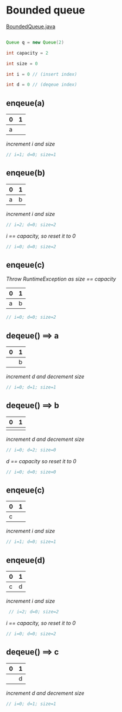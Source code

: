 # Bounded queue

[BoundedQueue.java](https://github.com/magnusram05/system-design/edit/main/BoundedQueue.java)

```java

Queue q = new Queue(2)

int capacity = 2

int size = 0

int i = 0 // (insert index)

int d = 0 // (deqeue index)
```

## enqeue(a)

| 0 | 1 |
----|----
| a |   |


_increment i and size_

```java 
// i=1; d=0; size=1
```

## enqeue(b)

| 0 | 1 |
----|----
| a | b |


_increment i and size_

```java 
// i=2; d=0; size=2
```
_i == capacity, so reset it to 0_
```java 
// i=0; d=0; size=2
 ``` 

## enqeue(c)

_Throw RuntimeException as size == capacity_

| 0 | 1 |
----|----
| a | b |

```java 
// i=0; d=0; size=2 
```

## deqeue() ==> a
| 0 | 1 | 
----|----
|   | b |


_increment d and decrement size_


```java 
// i=0; d=1; size=1
```

## deqeue() ==> b
| 0 | 1 |
----|----
|   |   |

_increment d and decrement size_

```java 
// i=0; d=2; size=0
```

_d == capacity so reset it to 0_

```java 
// i=0; d=0; size=0
```

## enqeue(c)

| 0 | 1 |
----|----
| c |   |

_increment i and size_

```java 
// i=1; d=0; size=1
```


## enqeue(d)

| 0 | 1 |
----|----
| c | d |


_increment i and size_

```java
 // i=2; d=0; size=2
```
_i == capacity, so reset it to 0_
```java
// i=0; d=0; size=2
```

## deqeue() ==> c

| 0 | 1 |
----|----
|   | d |


_increment d and decrement size_

```java
// i=0; d=1; size=1
```




